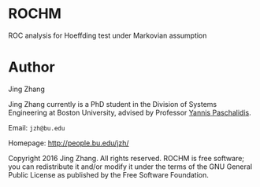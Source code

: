 # ROCHM
ROC analysis for Hoeffding test under Markovian assumption

Author
=============
Jing Zhang

Jing Zhang currently is a PhD student in the Division of Systems Engineering at Boston University, advised by Professor [Yannis Paschalidis](http://sites.bu.edu/paschalidis/).


Email: `jzh@bu.edu`

Homepage: http://people.bu.edu/jzh/


Copyright 2016 Jing Zhang. All rights reserved. ROCHM is free software; you can redistribute it and/or modify it under
the terms of the GNU General Public License as published by the Free Software Foundation.
